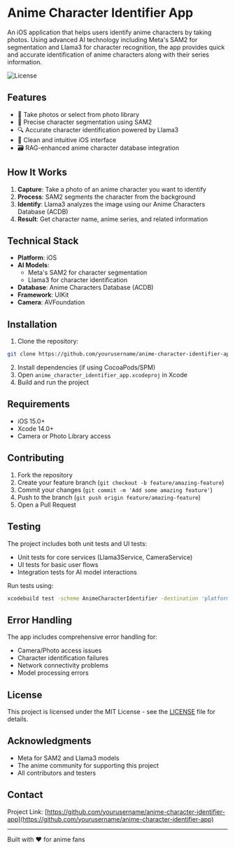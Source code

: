# Anime Character Identifier App

An iOS application that helps users identify anime characters by taking photos. Using advanced AI technology including Meta's SAM2 for segmentation and Llama3 for character recognition, the app provides quick and accurate identification of anime characters along with their series information.

![License](https://img.shields.io/badge/license-MIT-blue.svg)

## Features

- 📸 Take photos or select from photo library
- 🎯 Precise character segmentation using SAM2
- 🔍 Accurate character identification powered by Llama3
- 📱 Clean and intuitive iOS interface
- 🗃️ RAG-enhanced anime character database integration

## How It Works

1. **Capture**: Take a photo of an anime character you want to identify
2. **Process**: SAM2 segments the character from the background
3. **Identify**: Llama3 analyzes the image using our Anime Characters Database (ACDB)
4. **Result**: Get character name, anime series, and related information

## Technical Stack

- **Platform**: iOS
- **AI Models**: 
  - Meta's SAM2 for character segmentation
  - Llama3 for character identification
- **Database**: Anime Characters Database (ACDB)
- **Framework**: UIKit
- **Camera**: AVFoundation

## Installation

1. Clone the repository:
```bash
git clone https://github.com/yourusername/anime-character-identifier-app.git
```

2. Install dependencies (if using CocoaPods/SPM)
3. Open `anime_character_identifier_app.xcodeproj` in Xcode
4. Build and run the project

## Requirements

- iOS 15.0+
- Xcode 14.0+
- Camera or Photo Library access

## Contributing

1. Fork the repository
2. Create your feature branch (`git checkout -b feature/amazing-feature`)
3. Commit your changes (`git commit -m 'Add some amazing feature'`)
4. Push to the branch (`git push origin feature/amazing-feature`)
5. Open a Pull Request

## Testing

The project includes both unit tests and UI tests:
- Unit tests for core services (Llama3Service, CameraService)
- UI tests for basic user flows
- Integration tests for AI model interactions

Run tests using:
```bash
xcodebuild test -scheme AnimeCharacterIdentifier -destination 'platform=iOS Simulator,name=iPhone 14'
```

## Error Handling

The app includes comprehensive error handling for:
- Camera/Photo access issues
- Character identification failures
- Network connectivity problems
- Model processing errors

## License

This project is licensed under the MIT License - see the [LICENSE](LICENSE) file for details.

## Acknowledgments

- Meta for SAM2 and Llama3 models
- The anime community for supporting this project
- All contributors and testers

## Contact

Project Link: [https://github.com/yourusername/anime-character-identifier-app](https://github.com/yourusername/anime-character-identifier-app)

---
Built with ❤️ for anime fans
